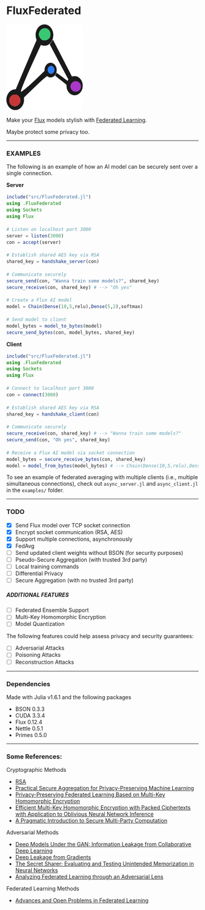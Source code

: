 
# FluxFederated

<img width="200px" src="https://github.com/johngilbert2000/FluxFederated/blob/main/misc/fed_logo.png" />

Make your [Flux](https://fluxml.ai/) models stylish with [Federated Learning](https://ai.googleblog.com/2017/04/federated-learning-collaborative.html).

Maybe protect some privacy too.

___

### EXAMPLES

The following is an example of how an AI model can be securely sent over a single connection.

**Server**

```julia
include("src/FluxFederated.jl")
using .FluxFederated
using Sockets
using Flux

# Listen on localhost port 3000
server = listen(3000)
con = accept(server)

# Establish shared AES key via RSA
shared_key = handshake_server(con)

# Communicate securely
secure_send(con, "Wanna train some models?", shared_key)
secure_receive(con, shared_key) # --> "Oh yes"

# Create a Flux AI model
model = Chain(Dense(10,5,relu),Dense(5,2),softmax)

# Send model to client
model_bytes = model_to_bytes(model)
secure_send_bytes(con, model_bytes, shared_key)

```

**Client**
```julia
include("src/FluxFederated.jl")
using .FluxFederated
using Sockets
using Flux

# Connect to localhost port 3000
con = connect(3000)

# Establish shared AES key via RSA
shared_key = handshake_client(con)

# Communicate securely
secure_receive(con, shared_key) # --> "Wanna train some models?"
secure_send(con, "Oh yes", shared_key)

# Receive a Flux AI model via socket connection
model_bytes = secure_receive_bytes(con, shared_key)
model = model_from_bytes(model_bytes) # --> Chain(Dense(10,5,relu),Dense(5,2),softmax)
```

To see an example of federated averaging with multiple clients (i.e., multiple simultaneous connections), check out `async_server.jl` and `async_client.jl` in the `examples/` folder.

___

### TODO

- [X] Send Flux model over TCP socket connection
- [X] Encrypt socket communication (RSA, AES)
- [X] Support multiple connections, asynchronously
- [X] FedAvg
- [ ] Send updated client weights without BSON (for security purposes)
- [ ] Pseudo-Secure Aggregation (with trusted 3rd party)
- [ ] Local training commands
- [ ] Differential Privacy
- [ ] Secure Aggregation (with no trusted 3rd party)

##### ADDITIONAL FEATURES

- [ ] Federated Ensemble Support
- [ ] Multi-Key Homomorphic Encryption
- [ ] Model Quantization

The following features could help assess privacy and security guarantees:

- [ ] Adversarial Attacks
- [ ] Poisoning Attacks
- [ ] Reconstruction Attacks

___

### Dependencies

Made with Julia v1.6.1 and the following packages

- BSON 0.3.3
- CUDA 3.3.4
- Flux 0.12.4
- Nettle 0.5.1
- Primes 0.5.0
___

### Some References:

Cryptographic Methods

- [RSA](https://en.wikipedia.org/wiki/RSA_(cryptosystem))
- [Practical Secure Aggregation
for Privacy-Preserving Machine Learning](https://eprint.iacr.org/2017/281.pdf)
- [Privacy-Preserving Federated Learning Based on Multi-Key Homomorphic Encryption](https://arxiv.org/pdf/2104.06824.pdf)
- [Efficient Multi-Key Homomorphic Encryption
with Packed Ciphertexts with Application
to Oblivious Neural Network Inference](https://eprint.iacr.org/2019/524.pdf)
- [A Pragmatic Introduction to
Secure Multi-Party Computation](https://securecomputation.org/docs/pragmaticmpc.pdf)

Adversarial Methods

- [Deep Models Under the GAN: Information Leakage from
Collaborative Deep Learning](https://export.arxiv.org/pdf/1702.07464)
- [Deep Leakage from Gradients](https://hanlab.mit.edu/projects/dlg/assets/NeurIPS19_deep_leakage_from_gradients.pdf)
- [The Secret Sharer: Evaluating and Testing Unintended Memorization in Neural Networks](https://www.usenix.org/system/files/sec19-carlini.pdf)
- [Analyzing Federated Learning through an Adversarial Lens](https://www.princeton.edu/~pmittal/publications/bhagoji-icml19.pdf)

Federated Learning Methods

- [Advances and Open Problems in Federated Learning](https://arxiv.org/abs/1912.04977v3)
